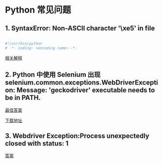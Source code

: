 # Python 常见问题

## 1\. SyntaxError: Non-ASCII character '\xe5' in file

```python

#!/usr/bin/python
# -*- coding: <encoding name> -*-
```

[相关解释](https://blog.csdn.net/orangleliu/article/details/8755461)

## 2\. Python 中使用 Selenium 出现 selenium.common.exceptions.WebDriverException: Message: 'geckodriver' executable needs to be in PATH.

[最佳答案](https://stackoverflow.com/questions/40208051/selenium-using-python-geckodriver-executable-needs-to-be-in-path)

[下载地址](https://github.com/mozilla/geckodriver/releases)

## 3\. Webdriver Exception:Process unexpectedly closed with status: 1

[答案](https://stackoverflow.com/questions/46809135/webdriver-exceptionprocess-unexpectedly-closed-with-status-1)
